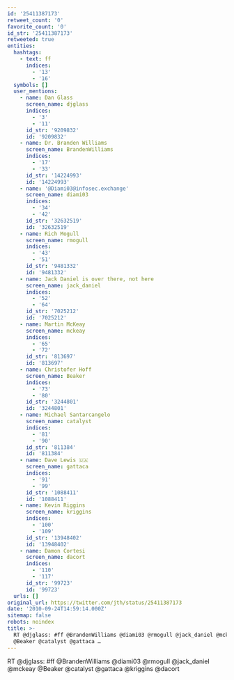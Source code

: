 ```yaml
---
id: '25411387173'
retweet_count: '0'
favorite_count: '0'
id_str: '25411387173'
retweeted: true
entities:
  hashtags:
    - text: ff
      indices:
        - '13'
        - '16'
  symbols: []
  user_mentions:
    - name: Dan Glass
      screen_name: djglass
      indices:
        - '3'
        - '11'
      id_str: '9209832'
      id: '9209832'
    - name: Dr. Branden Williams
      screen_name: BrandenWilliams
      indices:
        - '17'
        - '33'
      id_str: '14224993'
      id: '14224993'
    - name: '@Diami03@infosec.exchange'
      screen_name: diami03
      indices:
        - '34'
        - '42'
      id_str: '32632519'
      id: '32632519'
    - name: Rich Mogull
      screen_name: rmogull
      indices:
        - '43'
        - '51'
      id_str: '9481332'
      id: '9481332'
    - name: Jack Daniel is over there, not here
      screen_name: jack_daniel
      indices:
        - '52'
        - '64'
      id_str: '7025212'
      id: '7025212'
    - name: Martin McKeay
      screen_name: mckeay
      indices:
        - '65'
        - '72'
      id_str: '813697'
      id: '813697'
    - name: Christofer Hoff
      screen_name: Beaker
      indices:
        - '73'
        - '80'
      id_str: '3244801'
      id: '3244801'
    - name: Michael Santarcangelo
      screen_name: catalyst
      indices:
        - '81'
        - '90'
      id_str: '811384'
      id: '811384'
    - name: Dave Lewis 🇺🇦
      screen_name: gattaca
      indices:
        - '91'
        - '99'
      id_str: '1088411'
      id: '1088411'
    - name: Kevin Riggins
      screen_name: kriggins
      indices:
        - '100'
        - '109'
      id_str: '13948402'
      id: '13948402'
    - name: Damon Cortesi
      screen_name: dacort
      indices:
        - '110'
        - '117'
      id_str: '99723'
      id: '99723'
  urls: []
original_url: https://twitter.com/jth/status/25411387173
date: '2010-09-24T14:59:14.000Z'
sitemap: false
robots: noindex
title: >-
  RT @djglass: #ff @BrandenWilliams @diami03 @rmogull @jack_daniel @mckeay
  @Beaker @catalyst @gattaca …
---
```


RT @djglass: #ff @BrandenWilliams @diami03 @rmogull @jack_daniel @mckeay @Beaker @catalyst @gattaca @kriggins @dacort